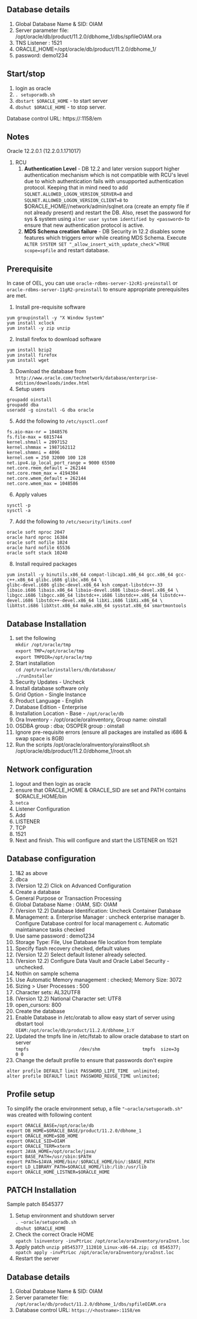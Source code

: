 Database details
----------------

1. Global Database Name & SID: OIAM
2. Server parameter file: /opt/oracle/db/product/11.2.0/dbhome_1/dbs/spfileOIAM.ora
3. TNS Listener : 1521
4. ORACLE_HOME=/opt/oracle/db/product/11.2.0/dbhome_1/
5. password: demo1234

Start/stop
----------

1. login as oracle
2. `. setuporadb.sh`
3. `dbstart $ORACLE_HOME` - to start server
4. `dbshut $ORACLE_HOME` - to stop server.

Database control URL: https://<hostname>:1158/em

Notes
------

Oracle 12.2.0.1 (12.2.0.1.171017)

1. RCU
    1. **Authentication Level** - DB 12.2 and later version support higher authentication mechanism which is not compatible with RCU's level due to which authentication fails with unsupported authentication protocol. Keeping that in mind need to add `SQLNET.ALLOWED_LOGON_VERSION_SERVER=8` and `SQLNET.ALLOWED_LOGON_VERSION_CLIENT=8` to $ORACLE_HOME//network/admin/sqlnet.ora (create an empty file if not already present) and restart the DB. Also, reset the password for sys & system using `alter user system identified by <password>` to ensure that new authentication protocol is active.
     2. **MDS Schema creation failure** - DB Security in 12.2 disables some features which triggers error while creating MDS Schema. Execute `ALTER SYSTEM SET "_allow_insert_with_update_check"=TRUE scope=spfile` and restart database.

Prerequisite
------------

In case of OEL, you can use `oracle-rdbms-server-12cR1-preinstall` or `oracle-rdbms-server-11gR2-preinstall` to ensure appropriate prerequisites are met.

1. Install pre-requisite software
```
yum groupinstall -y "X Window System"
yum install xclock
yum install -y zip unzip
```
2. Install firefox to download software
```
yum install bzip2
yum install firefox
yum install wget
```
3. Download the database from `http://www.oracle.com/technetwork/database/enterprise-edition/downloads/index.html`
4. Setup users
```
groupadd oinstall
groupadd dba
useradd -g oinstall -G dba oracle
```
5. Add the following to `/etc/sysctl.conf`
```
fs.aio-max-nr = 1048576
fs.file-max = 6815744
kernel.shmall = 2097152
kernel.shmmax = 1987162112
kernel.shmmni = 4096
kernel.sem = 250 32000 100 128
net.ipv4.ip_local_port_range = 9000 65500
net.core.rmem_default = 262144
net.core.rmem_max = 4194304
net.core.wmem_default = 262144
net.core.wmem_max = 1048586
```
6. Apply values
```
sysctl -p
sysctl -a
```
7. Add the following to `/etc/security/limits.conf`
```
oracle soft nproc 2047
oracle hard nproc 16384
oracle soft nofile 1024
oracle hard nofile 65536
oracle soft stack 10240
```
8. Install required packages
```
yum install -y binutils.x86_64 compat-libcap1.x86_64 gcc.x86_64 gcc-c++.x86_64 glibc.i686 glibc.x86_64 \
glibc-devel.i686 glibc-devel.x86_64 ksh compat-libstdc++-33 libaio.i686 libaio.x86_64 libaio-devel.i686 libaio-devel.x86_64 \
libgcc.i686 libgcc.x86_64 libstdc++.i686 libstdc++.x86_64 libstdc++-devel.i686 libstdc++-devel.x86_64 libXi.i686 libXi.x86_64 \
libXtst.i686 libXtst.x86_64 make.x86_64 sysstat.x86_64 smartmontools
```

Database Installation
--------------------

1. set the following <br>
```mkdir /opt/oracle/tmp```<br>
```export TMP=/opt/oracle/tmp```<br>
```export TMPDIR=/opt/oracle/tmp```<br>
2. Start installation<br>
`cd /opt/oracle/installers/db/database/`<br>
`./runInstaller`<br>
3. Security Updates - Uncheck
4. Install database software only
5. Grid Option - Single Instance
6. Product Language - English
7. Database Edition - Enterprise
8. Installation Location - Base - `/opt/oracle/db`
9. Ora Inventory - /opt/oracle/oraInventory, Group name: oinstall
10. OSDBA group : dba; OSOPER group : oinstall
11. Ignore pre-requisite errors (ensure all packages are installed as i686 & swap space is 8GB)
12. Run the scripts
/opt/oracle/oraInventory/orainstRoot.sh
/opt/oracle/db/product/11.2.0/dbhome_1/root.sh

Network configuration
---------------------

1. logout and then login as oracle
2. ensure that ORACLE_HOME & ORACLE_SID are set and PATH contains $ORACLE_HOME/bin
3. `netca`
4. Listener Configuration
5. Add
6. LISTENER
7. TCP
8. 1521
9. Next and finish.
This will configure and start the LISTENER on 1521

Database configuration
----------------------

1. 1&2 as above
2. dbca
2. (Version 12.2) Click on Advanced Configuration
3. Create a database
4. General Purpose or Transaction Processing
5. Global Database Name : OIAM, SID: OIAM
6. (Version 12.2) Database Identification: Uncheck Container Database
6. Management:
a. Enterprise Manager : uncheck enterprise manager
b. Configure Database control for local management
c. Automatic maintainance tasks checked
7. Use same password : demo1234
8. Storage Type: File, Use Database file location from template
9. Specify flash recovery checked, default values
10. (Version 12.2) Select default listener already selected.
11. (Version 12.2) Configure Data Vault and Oracle Label Security - unchecked.
10. Nothin on sample schema
11. Use Automatic Memory management : checked; Memory Size: 3072
12. Sizing > User Processes : 500
13. Character sets: AL32UTF8
13. (Version 12.2) National Character set: UTF8
14. open_cursors: 800
15. Create the database
16. Enable Database in /etc/oratab to allow easy start of server using dbstart tool<br>
`OIAM:/opt/oracle/db/product/11.2.0/dbhome_1:Y`
17. Updated the tmpfs line in /etc/fstab to allow oracle database to start on server<br>
`tmpfs                   /dev/shm                tmpfs  size=3g        0 0`
18. Change the default profile to ensure that passwords don't expire
```
alter profile DEFAULT limit PASSWORD_LIFE_TIME  unlimited;
alter profile DEFAULT limit PASSWORD_REUSE_TIME unlimited;
```

Profile setup
------------

To simplify the oracle environment setup, a file `"~oracle/setuporadb.sh"` was created with following content
```
export ORACLE_BASE=/opt/oracle/db
export DB_HOME=$ORACLE_BASE/product/11.2.0/dbhome_1
export ORACLE_HOME=$DB_HOME
export ORACLE_SID=OIAM
export ORACLE_TERM=xterm
export JAVA_HOME=/opt/oracle/java/
export BASE_PATH=/usr/sbin:$PATH
export PATH=$JAVA_HOME/bin/:$ORACLE_HOME/bin/:$BASE_PATH
export LD_LIBRARY_PATH=$ORACLE_HOME/lib:/lib:/usr/lib
export ORACLE_HOME_LISTNER=$ORACLE_HOME
```

PATCH Installation
------------------
Sample patch 8545377

1. Setup environment and shutdown server<br>
`. ~oracle/setuporadb.sh`<br>
`dbshut $ORACLE_HOME`<br>
2. Check the correct Oracle HOME<br>
`opatch lsinventory -invPtrLoc /opt/oracle/oraInventory/oraInst.loc`
3. Apply patch
`unzip p8545377_112010_Linux-x86-64.zip; cd 8545377; opatch apply -invPtrLoc /opt/oracle/oraInventory/oraInst.loc`
4. Restart the server


Database details
----------------

1. Global Database Name & SID: OIAM
2. Server parameter file: `/opt/oracle/db/product/11.2.0/dbhome_1/dbs/spfileOIAM.ora`
3. Database control URL: `https://<hostname>:1158/em`
